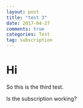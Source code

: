 ```yaml
---
layout: post
title: "test 3"
date: 2017-04-27
comments: true
categories: Test
tag: subscription
---
```


# Hi

So this is the third test.

Is the subscription working?
